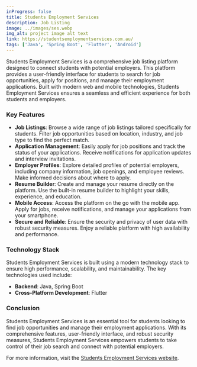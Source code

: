 ```yaml
---
inProgress: false
title: Students Employment Services
description: Job Listing
image: ../images/ses.webp
img_alt: project image alt text
link: https://studentsemploymentservices.com.au/
tags: ['Java', 'Spring Boot', 'Flutter', 'Android']
---
```


Students Employment Services is a comprehensive job listing platform designed to connect students with potential employers. This platform provides a user-friendly interface for students to search for job opportunities, apply for positions, and manage their employment applications. Built with modern web and mobile technologies, Students Employment Services ensures a seamless and efficient experience for both students and employers.

### Key Features

- **Job Listings**: Browse a wide range of job listings tailored specifically for students. Filter job opportunities based on location, industry, and job type to find the perfect match.
- **Application Management**: Easily apply for job positions and track the status of your applications. Receive notifications for application updates and interview invitations.
- **Employer Profiles**: Explore detailed profiles of potential employers, including company information, job openings, and employee reviews. Make informed decisions about where to apply.
- **Resume Builder**: Create and manage your resume directly on the platform. Use the built-in resume builder to highlight your skills, experience, and education.
- **Mobile Access**: Access the platform on the go with the mobile app. Apply for jobs, receive notifications, and manage your applications from your smartphone.
- **Secure and Reliable**: Ensure the security and privacy of user data with robust security measures. Enjoy a reliable platform with high availability and performance.

### Technology Stack

Students Employment Services is built using a modern technology stack to ensure high performance, scalability, and maintainability. The key technologies used include:

- **Backend**: Java, Spring Boot
- **Cross-Platform Development**: Flutter

### Conclusion

Students Employment Services is an essential tool for students looking to find job opportunities and manage their employment applications. With its comprehensive features, user-friendly interface, and robust security measures, Students Employment Services empowers students to take control of their job search and connect with potential employers.

For more information, visit the [Students Employment Services website](https://studentsemploymentservices.com.au/).